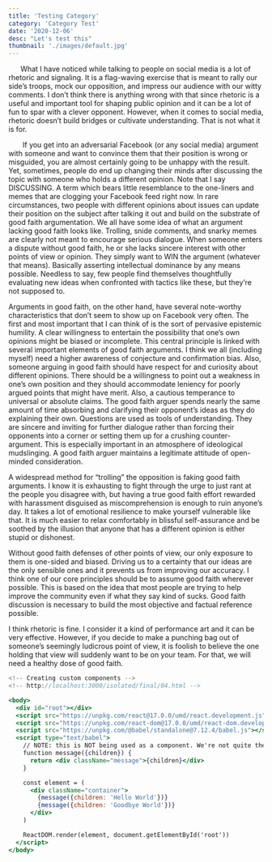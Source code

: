 ```yaml
---
title: 'Testing Category'
category: 'Category Test'
date: '2020-12-06'
desc: "Let's test this"
thumbnail: './images/default.jpg'
---
```


&nbsp;&nbsp;&nbsp;&nbsp;&nbsp;&nbsp;What I have noticed while talking to people
on social media is a lot of rhetoric and signaling. It is a flag-waving exercise
that is meant to rally our side’s troops, mock our opposition, and impress our
audience with our witty comments. I don’t think there is anything wrong with
that since rhetoric is a useful and important tool for shaping public opinion
and it can be a lot of fun to spar with a clever opponent. However, when it
comes to social media, rhetoric doesn’t build bridges or cultivate
understanding. That is not what it is for.

&emsp;&emsp;If you get into an adversarial Facebook (or any social media)
argument with someone and want to convince them that their position is wrong or
misguided, you are almost certainly going to be unhappy with the result. Yet,
sometimes, people do end up changing their minds after discussing the topic with
someone who holds a different opinion. Note that I say DISCUSSING. A term which
bears little resemblance to the one-liners and memes that are clogging your
Facebook feed right now. In rare circumstances, two people with different
opinions about issues can update their position on the subject after talking it
out and build on the substrate of good faith argumentation. We all have some
idea of what an argument lacking good faith looks like. Trolling, snide
comments, and snarky memes are clearly not meant to encourage serious dialogue.
When someone enters a dispute without good faith, he or she lacks sincere
interest with other points of view or opinion. They simply want to WIN the
argument (whatever that means). Basically asserting intellectual dominance by
any means possible. Needless to say, few people find themselves thoughtfully
evaluating new ideas when confronted with tactics like these, but they’re not
supposed to.

Arguments in good faith, on the other hand, have several note-worthy
characteristics that don’t seem to show up on Facebook very often. The first and
most important that I can think of is the sort of pervasive epistemic humility.
A clear willingness to entertain the possibility that one’s own opinions might
be biased or incomplete. This central principle is linked with several important
elements of good faith arguments. I think we all (including myself) need a
higher awareness of conjecture and confirmation bias. Also, someone arguing in
good faith should have respect for and curiosity about different opinions. There
should be a willingness to point out a weakness in one’s own position and they
should accommodate leniency for poorly argued points that might have merit.
Also, a cautious temperance to universal or absolute claims. The good faith
arguer spends nearly the same amount of time absorbing and clarifying their
opponent’s ideas as they do explaining their own. Questions are used as tools of
understanding. They are sincere and inviting for further dialogue rather than
forcing their opponents into a corner or setting them up for a crushing
counter-argument. This is especially important in an atmosphere of ideological
mudslinging. A good faith arguer maintains a legitimate attitude of open-minded
consideration.

A widespread method for “trolling” the opposition is faking good faith
arguments. I know it is exhausting to fight through the urge to just rant at the
people you disagree with, but having a true good faith effort rewarded with
harassment disguised as miscomprehension is enough to ruin anyone’s day. It
takes a lot of emotional resilience to make yourself vulnerable like that. It is
much easier to relax comfortably in blissful self-assurance and be soothed by
the illusion that anyone that has a different opinion is either stupid or
dishonest.

Without good faith defenses of other points of view, our only exposure to them
is one-sided and biased. Driving us to a certainty that our ideas are the only
sensible ones and it prevents us from improving our accuracy. I think one of our
core principles should be to assume good faith wherever possible. This is based
on the idea that most people are trying to help improve the community even if
what they say kind of sucks. Good faith discussion is necessary to build the
most objective and factual reference possible.

I think rhetoric is fine. I consider it a kind of performance art and it can be
very effective. However, if you decide to make a punching bag out of someone’s
seemingly ludicrous point of view, it is foolish to believe the one holding that
view will suddenly want to be on your team. For that, we will need a healthy
dose of good faith.

```jsx
<!-- Creating custom components -->
<!-- http://localhost:3000/isolated/final/04.html -->

<body>
  <div id="root"></div>
  <script src="https://unpkg.com/react@17.0.0/umd/react.development.js"></script>
  <script src="https://unpkg.com/react-dom@17.0.0/umd/react-dom.development.js"></script>
  <script src="https://unpkg.com/@babel/standalone@7.12.4/babel.js"></script>
  <script type="text/babel">
    // NOTE: this is NOT being used as a component. We're not quite there yet.
    function message({children}) {
      return <div className="message">{children}</div>
    }

    const element = (
      <div className="container">
        {message({children: 'Hello World'})}
        {message({children: 'Goodbye World'})}
      </div>
    )

    ReactDOM.render(element, document.getElementById('root'))
  </script>
</body>
```
